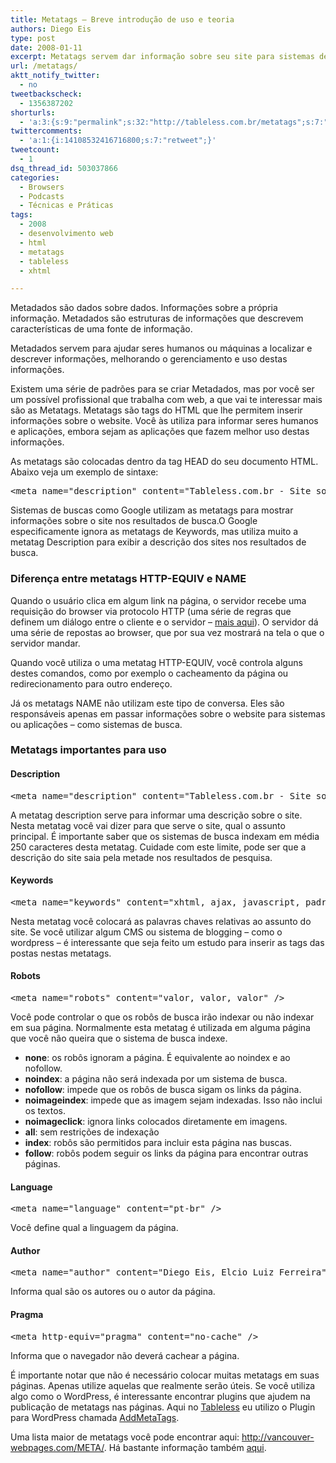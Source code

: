 ```yaml
---
title: Metatags – Breve introdução de uso e teoria
authors: Diego Eis
type: post
date: 2008-01-11
excerpt: Metatags servem dar informação sobre seu site para sistemas de buscas ou outras aplicações. Metadados são estruturas de informações que descrevem características de uma fonte de informação.
url: /metatags/
aktt_notify_twitter:
  - no
tweetbackscheck:
  - 1356387202
shorturls:
  - 'a:3:{s:9:"permalink";s:32:"http://tableless.com.br/metatags";s:7:"tinyurl";s:26:"http://tinyurl.com/3oxqvl4";s:4:"isgd";s:19:"http://is.gd/IwSaiU";}'
twittercomments:
  - 'a:1:{i:14108532416716800;s:7:"retweet";}'
tweetcount:
  - 1
dsq_thread_id: 503037866
categories:
  - Browsers
  - Podcasts
  - Técnicas e Práticas
tags:
  - 2008
  - desenvolvimento web
  - html
  - metatags
  - tableless
  - xhtml

---
```

Metadados são dados sobre dados. Informações sobre a própria informação. Metadados são estruturas de informações que descrevem características de uma fonte de informação.
  
Metadados servem para ajudar seres humanos ou máquinas a localizar e descrever informações, melhorando o gerenciamento e uso destas informações.

Existem uma série de padrões para se criar Metadados, mas por você ser um possível profissional que trabalha com web, a que vai te interessar mais são as Metatags. <!--more-->Metatags são tags do HTML que lhe permitem inserir informações sobre o website. Você às utiliza para informar seres humanos e aplicações, embora sejam as aplicações que fazem melhor uso destas informações.

As metatags são colocadas dentro da tag HEAD do seu documento HTML. Abaixo veja um exemplo de sintaxe:

<pre>&lt;meta name="description" content="Tableless.com.br - Site sobre melhores práticas de desenvolvimento utilizando Padrões Web." /&gt;</pre>

Sistemas de buscas como Google utilizam as metatags para mostrar informações sobre o site nos resultados de busca.O Google especificamente ignora as metatags de Keywords, mas utiliza muito a metatag Description para exibir a descrição dos sites nos resultados de busca.

### Diferença entre metatags HTTP-EQUIV e NAME

Quando o usuário clica em algum link na página, o servidor recebe uma requisição do browser via protocolo HTTP (uma série de regras que definem um diálogo entre o cliente e o servidor &#8211; [mais aqui][1]). O servidor dá uma série de repostas ao browser, que por sua vez mostrará na tela o que o servidor mandar.

Quando você utiliza o uma metatag HTTP-EQUIV, você controla alguns destes comandos, como por exemplo o cacheamento da página ou redirecionamento para outro endereço.

Já os metatags NAME não utilizam este tipo de conversa. Eles são responsáveis apenas em passar informações sobre o website para sistemas ou aplicações &#8211; como sistemas de busca.

### Metatags importantes para uso

#### Description

<pre>&lt;meta name="description" content="Tableless.com.br - Site sobre melhores práticas de desenvolvimento utilizando Padrões Web." /&gt;</pre>

A metatag description serve para informar uma descrição sobre o site. Nesta metatag você vai dizer para que serve o site, qual o assunto principal. É importante saber que os sistemas de busca indexam em média 250 caracteres desta metatag. Cuidade com este limite, pode ser que a descrição do site saia pela metade nos resultados de pesquisa.

#### Keywords

<pre>&lt;meta name="keywords" content="xhtml, ajax, javascript, padroes web, tableless, desenvolvimento web"&gt;</pre>

Nesta metatag você colocará as palavras chaves relativas ao assunto do site. Se você utilizar algum CMS ou sistema de blogging &#8211; como o wordpress &#8211; é interessante que seja feito um estudo para inserir as tags das postas nestas metatags.

#### Robots

<pre>&lt;meta name="robots" content="valor, valor, valor" /&gt;</pre>

Você pode controlar o que os robôs de busca irão indexar ou não indexar em sua página. Normalmente esta metatag é utilizada em alguma página que você não queira que o sistema de busca indexe.

  * **none**: os robôs ignoram a página. É equivalente ao noindex e ao nofollow.
  * **noindex**: a página não será indexada por um sistema de busca.
  * **nofollow**: impede que os robôs de busca sigam os links da página.
  * **noimageindex**: impede que as imagem sejam indexadas. Isso não inclui os textos.
  * **noimageclick**: ignora links colocados diretamente em imagens.
  * **all**: sem restrições de indexação
  * **index**: robôs são permitidos para incluir esta página nas buscas.
  * **follow**: robôs podem seguir os links da página para encontrar outras páginas.

#### Language

<pre>&lt;meta name="language" content="pt-br" /&gt;</pre>

Você define qual a linguagem da página.

#### Author

<pre>&lt;meta name="author" content="Diego Eis, Elcio Luiz Ferreira" /&gt;</pre>

Informa qual são os autores ou o autor da página.

#### Pragma

<pre>&lt;meta http-equiv="pragma" content="no-cache" /&gt;</pre>

Informa que o navegador não deverá cachear a página.

É importante notar que não é necessário colocar muitas metatags em suas páginas. Apenas utilize aquelas que realmente serão úteis. Se você utiliza algo como o WordPress, é interessante encontrar plugins que ajudem na publicação de metatags nas páginas. Aqui no [Tableless][2] eu utilizo o Plugin para WordPress chamada [AddMetaTags][3].

Uma lista maior de metatags você pode encontrar aqui: <http://vancouver-webpages.com/META/>. Há bastante informação também [aqui][4].

 [1]: http://www.obasicodaweb.com/introducao-ao-http
 [2]: http://tableless.com.br/
 [3]: http://www.g-loaded.eu/2006/01/05/add-meta-tags-wordpress-plugin/
 [4]: http://www.library.uq.edu.au/iad/ctmeta4.html